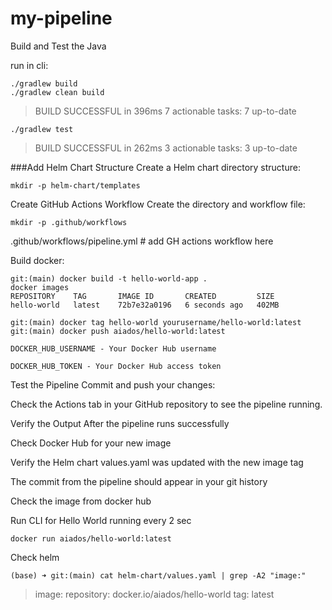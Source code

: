
# my-pipeline

Build and Test the Java 

run in cli:

```
./gradlew build
./gradlew clean build
```

>BUILD SUCCESSFUL in 396ms
7 actionable tasks: 7 up-to-date

``` 
./gradlew test
```

>BUILD SUCCESSFUL in 262ms
3 actionable tasks: 3 up-to-date


###Add Helm Chart Structure
Create a Helm chart directory structure:

```
mkdir -p helm-chart/templates
```



Create GitHub Actions Workflow
Create the directory and workflow file:


```
mkdir -p .github/workflows
```

.github/workflows/pipeline.yml      # add GH actions workflow here


Build docker:

```
git:(main) docker build -t hello-world-app .
docker images
REPOSITORY    TAG       IMAGE ID       CREATED         SIZE
hello-world   latest    72b7e32a0196   6 seconds ago   402MB

git:(main) docker tag hello-world yourusername/hello-world:latest
git:(main) docker push aiados/hello-world:latest
```

```DOCKER_HUB_USERNAME - Your Docker Hub username```

```DOCKER_HUB_TOKEN - Your Docker Hub access token ```

Test the Pipeline
Commit and push your changes:

Check the Actions tab in your GitHub repository to see the pipeline running.

Verify the Output
After the pipeline runs successfully

Check Docker Hub for your new image

Verify the Helm chart values.yaml was updated with the new image tag

The commit from the pipeline should appear in your git history

Check the image from docker hub


Run CLI for Hello World running every 2 sec
```
docker run aiados/hello-world:latest
```


Check helm

                   
``` 
(base) ➜ git:(main) cat helm-chart/values.yaml | grep -A2 "image:"
```
> image:
  repository: docker.io/aiados/hello-world
  tag: latest



